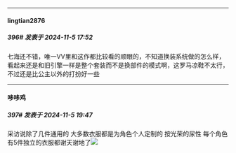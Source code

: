 ﻿
*****

####  lingtian2876  
##### 396#       发表于 2024-11-5 17:52

七海还不错，唯一VV里和这作都比较看的顺眼的，不知道换装系统做的怎么样，看起来还是和旧引擎一样是整个套装而不是换部件的模式啊，这罗马凉鞋不太行，不过还是比公主以外的打扮好一些


*****

####  哆哆鸡  
##### 397#       发表于 2024-11-5 19:47

采访说除了几件通用的 大多数衣服都是为角色个人定制的
按光荣的尿性 每个角色有5件独立的衣服都谢天谢地了<img src="https://static.saraba1st.com/image/smiley/face2017/037.png" referrerpolicy="no-referrer">

